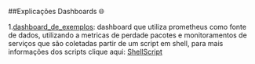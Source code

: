 ##Explicações Dashboards 🌐

1.[dashboard_de_exemplos](https://github.com/Kaiquejscosta/monitoramento/blob/main/dashboard_grafana/dashboard_de_exemplos.json): dashboard que utiliza prometheus como fonte de dados, utilizando a metricas de perdade pacotes e monitoramentos de serviços
que são coletadas partir de um script em shell, para mais informações dos scripts clique aqui: [ShellScript](https://github.com/Kaiquejscosta/ShellScript)

